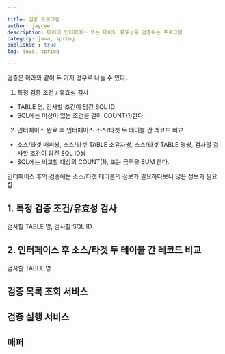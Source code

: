 ```yaml
---

title: 검증 프로그램
author: jaycee
description: 데이터 인터페이스 또는 데이터 유효성을 검증하는 프로그램
category: java, spring
published : true
tag: java, spring

---
```


검증은 아래와 같이 두 가지 경우로 나눌 수 있다.
1. 특정 검증 조건 / 유효성 검사
* TABLE 명, 검사할 조건이 담긴 SQL ID
* SQL에는 이상이 있는 조건을 걸어 COUNT(1)한다.
 
2. 인터페이스 완료 후 인터페이스 소스/타겟 두 테이블 간 레코드 비교
* 소스/타겟 매퍼쌍, 소스/타겟 TABLE 소유자쌍, 소스/타겟 TABLE 명쌍, 검사할 검사할 조건이 담긴 SQL ID쌍
* SQL에는 비교할 대상의 COUNT(1), 또는 금액을 SUM 한다.
 
인터페이스 후의 검증에는 소스/타겟 테이블의 정보가 필요하다보니 많은 정보가 필요함.

## 1. 특정 검증 조건/유효성 검사
검사할 TABLE 명, 검사할 SQL ID

## 2. 인터페이스 후 소스/타겟 두 테이블 간 레코드 비교
검사할 TABLE 명


## 검증 목록 조회 서비스


## 검증 실행 서비스


## 매퍼
